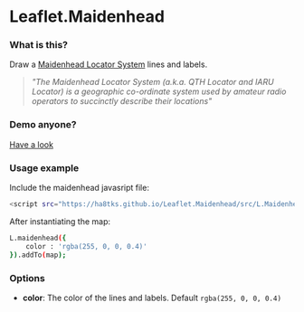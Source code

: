 # Leaflet.Maidenhead
### What is this?
Draw a [Maidenhead Locator System](https://en.wikipedia.org/wiki/Maidenhead_Locator_System) lines and labels.
>*"The Maidenhead Locator System (a.k.a. QTH Locator and IARU Locator) is a geographic co-ordinate system used by amateur radio operators to succinctly describe their locations"*
### Demo anyone?
[Have a look](https://ha8tks.github.io/Leaflet.Maidenhead/examples/)
### Usage example
Include the maidenhead javasript file:
```bash
<script src="https://ha8tks.github.io/Leaflet.Maidenhead/src/L.Maidenhead.js"></script>
```
After instantiating the map:
```bash
L.maidenhead({
	color : 'rgba(255, 0, 0, 0.4)'
}).addTo(map);
```
### Options
- **color**: The color of the lines and labels. Default `rgba(255, 0, 0, 0.4)` 
